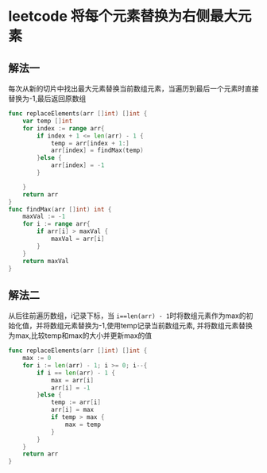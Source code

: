 # leetcode 将每个元素替换为右侧最大元素

## 解法一

每次从新的切片中找出最大元素替换当前数组元素，当遍历到最后一个元素时直接替换为-1,最后返回原数组

```go
func replaceElements(arr []int) []int {
    var temp []int
	for index := range arr{
		if index + 1 <= len(arr) - 1 {
			temp = arr[index + 1:]
			arr[index] = findMax(temp)
		}else {
			arr[index] = -1
		}

	}
	return arr
}
func findMax(arr []int) int {
	maxVal := -1
	for i := range arr{
		if arr[i] > maxVal {
			maxVal = arr[i]
		}
	}
	return maxVal
}
```

## 解法二

从后往前遍历数组，i记录下标，当 `i==len(arr) - 1`时将数组元素作为max的初始化值，并将数组元素替换为-1,使用temp记录当前数组元素,
并将数组元素替换为max,比较temp和max的大小并更新max的值

```go
func replaceElements(arr []int) []int {
    max := 0
    for i := len(arr) - 1; i >= 0; i--{
        if i == len(arr) - 1 {
            max = arr[i]
            arr[i] = -1
        }else {
            temp := arr[i]
            arr[i] = max
            if temp > max {
                max = temp
            }
        }
    }
	return arr
}
```